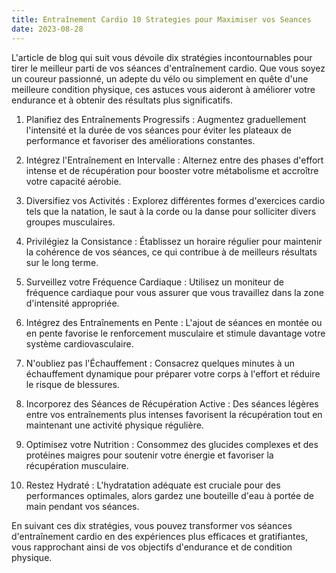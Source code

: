 ```yaml
---
title: Entraînement Cardio 10 Strategies pour Maximiser vos Seances
date: 2023-08-28
---
```


L'article de blog qui suit vous dévoile dix stratégies incontournables pour tirer le meilleur parti de vos séances d'entraînement cardio. Que vous soyez un coureur passionné, un adepte du vélo ou simplement en quête d'une meilleure condition physique, ces astuces vous aideront à améliorer votre endurance et à obtenir des résultats plus significatifs.

1. Planifiez des Entraînements Progressifs : Augmentez graduellement l'intensité et la durée de vos séances pour éviter les plateaux de performance et favoriser des améliorations constantes.

2. Intégrez l'Entraînement en Intervalle : Alternez entre des phases d'effort intense et de récupération pour booster votre métabolisme et accroître votre capacité aérobie.

3. Diversifiez vos Activités : Explorez différentes formes d'exercices cardio tels que la natation, le saut à la corde ou la danse pour solliciter divers groupes musculaires.

3. Privilégiez la Consistance : Établissez un horaire régulier pour maintenir la cohérence de vos séances, ce qui contribue à de meilleurs résultats sur le long terme.

3. Surveillez votre Fréquence Cardiaque : Utilisez un moniteur de fréquence cardiaque pour vous assurer que vous travaillez dans la zone d'intensité appropriée.

3. Intégrez des Entraînements en Pente : L'ajout de séances en montée ou en pente favorise le renforcement musculaire et stimule davantage votre système cardiovasculaire.

3. N'oubliez pas l'Échauffement : Consacrez quelques minutes à un échauffement dynamique pour préparer votre corps à l'effort et réduire le risque de blessures.

3. Incorporez des Séances de Récupération Active : Des séances légères entre vos entraînements plus intenses favorisent la récupération tout en maintenant une activité physique régulière.

3. Optimisez votre Nutrition : Consommez des glucides complexes et des protéines maigres pour soutenir votre énergie et favoriser la récupération musculaire.

3. Restez Hydraté : L'hydratation adéquate est cruciale pour des performances optimales, alors gardez une bouteille d'eau à portée de main pendant vos séances.

En suivant ces dix stratégies, vous pouvez transformer vos séances d'entraînement cardio en des expériences plus efficaces et gratifiantes, vous rapprochant ainsi de vos objectifs d'endurance et de condition physique.